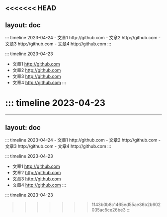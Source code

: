 <<<<<<< HEAD
---
layout: doc
---
<update/>
::: timeline 2023-04-24
- 文章1 http://github.com
- 文章2 http://github.com
- 文章3 http://github.com
- 文章4 http://github.com
:::

::: timeline 2023-04-23
- 文章1 http://github.com
- 文章2 http://github.com
- 文章3 http://github.com
- 文章4 http://github.com
::: 

::: timeline 2023-04-23
=======
---
layout: doc
---
<update/>
::: timeline 2023-04-24
- 文章1 http://github.com
- 文章2 http://github.com
- 文章3 http://github.com
- 文章4 http://github.com
:::

::: timeline 2023-04-23
- 文章1 http://github.com
- 文章2 http://github.com
- 文章3 http://github.com
- 文章4 http://github.com
::: 

::: timeline 2023-04-23
>>>>>>> 1143b0b8c1465ed55ae36b2b602035ac5ce26be3
::: 
